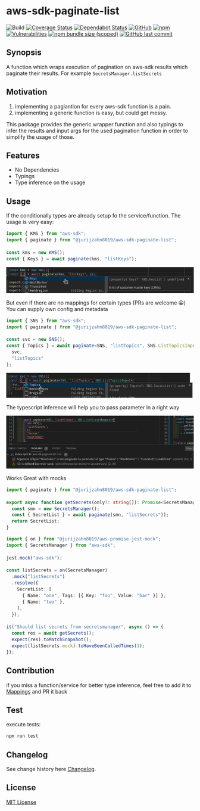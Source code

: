 # aws-sdk-paginate-list

![Build](https://github.com/jurijzahn8019/aws-sdk-paginate-list/workflows/Build%20and%20Test%20Code/badge.svg)
[![Coverage Status](https://coveralls.io/repos/github/jurijzahn8019/aws-sdk-paginate-list/badge.svg?branch=master)](https://coveralls.io/github/jurijzahn8019/aws-sdk-paginate-list?branch=master)
[![Dependabot Status](https://api.dependabot.com/badges/status?host=github&repo=jurijzahn8019/aws-sdk-paginate-list)](https://app.dependabot.com/accounts/jurijzahn8019/repos/244303035)
[![GitHub](https://img.shields.io/github/license/jurijzahn8019/aws-sdk-paginate-list)](LICENSE)
[![npm](https://img.shields.io/npm/v/@jurijzahn8019/aws-sdk-paginate-list)](https://www.npmjs.com/package/@jurijzahn8019/aws-sdk-paginate-list)
[![Vulnerabilities](https://snyk.io/test/github/jurijzahn8019/aws-sdk-paginate-list/badge.svg)](https://snyk.io/test/github/jurijzahn8019/aws-sdk-paginate-list)
[![npm bundle size (scoped)](https://img.shields.io/bundlephobia/min/@jurijzahn8019/aws-sdk-paginate-list)](https://bundlephobia.com/result?p=@jurijzahn8019/aws-sdk-paginate-list)
[![GitHub last commit](https://img.shields.io/github/last-commit/jurijzahn8019/aws-sdk-paginate-list)](https://github.com/jurijzahn8019/aws-sdk-paginate-list/commits/master)

## Synopsis

A function which wraps execution of pagination on aws-sdk results which
paginate their results. For example `SecretsManager.listSecrets`

## Motivation

1. implementing a pagiantion for every aws-sdk function is a pain.
1. implementing a generic function is easy, but could get messy.

This package provides the generic wrapper function and also
typings to infer the results and input args for the used pagination
function in order to simplify the usage of those.

## Features

- No Dependencies
- Typings
- Type inference on the usage

## Usage

If the conditionally types are already setup fo the service/function.
The usage is very easy:

```ts
import { KMS } from "aws-sdk";
import { paginate } from "@jurijzahn8019/aws-sdk-paginate-list";

const kms = new KMS();
const { Keys } = await paginate(kms, "listKeys");
```

![vscode_intellisense_kms](./docs/images/vscode_intellisense_kms.png)

But even if there are no mappings for certain types (PRs are welcome 😀)
You can supply own config and metadata

```ts
import { SNS } from "aws-sdk";
import { paginate } from "@jurijzahn8019/aws-sdk-paginate-list";

const svc = new SNS();
const { Topics } = await paginate<SNS, "listTopics", SNS.ListTopicsInput>(
  svc,
  "listTopics"
);
```

![vscode_intellisense_sns](./docs/images/vscode_intellisense_sns.png)

The typescript inference will help you to pass parameter in a right way

![vscode_error_kms_marker](./docs/images/vscode_error_kms_marker.png)

Works Great with mocks

```ts
import { paginate } from "@jurijzahn8019/aws-sdk-paginate-list";

export async function getSecrets(only?: string[]): Promise<SecretsManager.SecretListType> {
  const smn = new SecretsManager();
  const { SecretList } = await paginate(smn, "listSecrets"));
  return SecretList;
}
```

```ts
import { on } from "@jurijzahn8019/aws-promise-jest-mock";
import { SecretsManager } from "aws-sdk";

jest.mock("aws-sdk");

const listSecrets = on(SecretsManager)
  .mock("listSecrets")
  .resolve({
    SecretList: [
      { Name: "one", Tags: [{ Key: "foo", Value: "bar" }] },
      { Name: "two" },
    ],
  });

it("Should list secrets from secretsmanager", async () => {
  const res = await getSecrets();
  expect(res).toMatchSnapshot();
  expect(listSecrets.mock).toHaveBeenCalledTimes(1);
});
```

## Contribution

if you miss a function/service for better type inference,
feel free to add it to [Mappings](./src/mappings.ts) and PR it back

## Test

execute tests:

```bash
npm run test
```

## Changelog

See change history here [Changelog](CHANGELOG.md).

## License

[MIT License](https://choosealicense.com/licenses/mit/)
